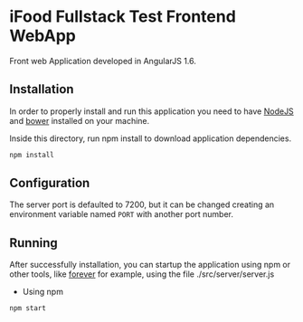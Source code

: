 # iFood Fullstack Test Frontend WebApp

Front web Application developed in AngularJS 1.6.

## Installation

In order to properly install and run this application you need to have [NodeJS](https://nodejs.org/en) and [bower](https://bower.io/) installed on your machine.

Inside this directory, run npm install to download application dependencies.

```js
npm install
```

## Configuration

The server port is defaulted to 7200, but it can be changed creating an environment variable named `PORT` with another port number.

## Running

After successfully installation, you can startup the application using npm or other tools, like [forever](https://github.com/foreverjs/forever) for example, using the file ./src/server/server.js

- Using npm

```js
npm start
```
